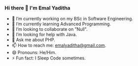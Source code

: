 ### Hi there 👋 I'm Emal Yaditha

- 🔭 I’m currently working on my BSc in Software Engineering.
- 🌱 I’m currently learning Advanced Programming.
- 👯 I’m looking to collaborate on "Null".
- 🤔 I’m looking for help with Java.
- 💬 Ask me about PHP.
- 📫 How to reach me: emalyaditha@gmail.com.
- 😄 Pronouns: He/Him.
- ⚡ Fun fact: I Sleep Code sometimes.

<!--<img src ="https://github-readme-stats.vercel.app/api?username=EmalYaditha&&show_icons=true&title_color=ffffff&icon_color=000000&text_color=000000&bg_color=ad0000"> -->

